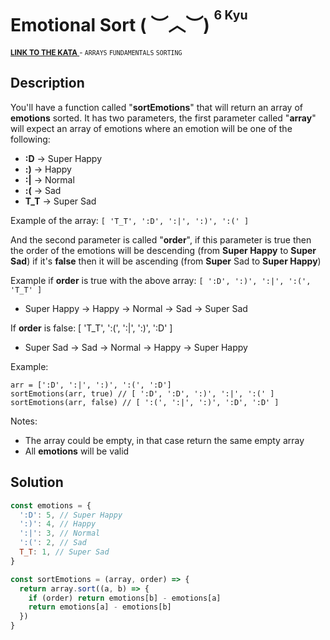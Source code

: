 <h1>Emotional Sort ( ︶︿︶) <sup><sup>6 Kyu</sup></sup></h1>

<sup>
  <a href="https://www.codewars.com/kata/5a86073fb17101e453000258">
    <strong>LINK TO THE KATA</strong>
  </a> - <code>ARRAYS</code> <code>FUNDAMENTALS</code> <code>SORTING</code>
</sup>

## Description

You'll have a function called "**sortEmotions**" that will return an array of **emotions** sorted. It has two parameters, the first parameter called "**array**" will expect an array of emotions where an emotion will be one of the following:

- **:D** -> Super Happy
- **:)** -> Happy
- **:|** -> Normal
- **:(** -> Sad
- **T_T** -> Super Sad

Example of the array: `[ 'T_T', ':D', ':|', ':)', ':(' ]`

And the second parameter is called "**order**", if this parameter is true then the order of the emotions will be descending (from **Super Happy** to **Super Sad**) if it's **false** then it will be ascending (from **Super** Sad to **Super Happy**)

Example if **order** is true with the above array: `[ ':D', ':)', ':|', ':(', 'T_T' ]`

- Super Happy -> Happy -> Normal -> Sad -> Super Sad

If **order** is false: [ 'T_T', ':(', ':|', ':)', ':D' ]

- Super Sad -> Sad -> Normal -> Happy -> Super Happy

Example:

```
arr = [':D', ':|', ':)', ':(', ':D']
sortEmotions(arr, true) // [ ':D', ':D', ':)', ':|', ':(' ]
sortEmotions(arr, false) // [ ':(', ':|', ':)', ':D', ':D' ]
```

Notes:

- The array could be empty, in that case return the same empty array
- All **emotions** will be valid

## Solution

```javascript
const emotions = {
  ':D': 5, // Super Happy
  ':)': 4, // Happy
  ':|': 3, // Normal
  ':(': 2, // Sad
  T_T: 1, // Super Sad
}

const sortEmotions = (array, order) => {
  return array.sort((a, b) => {
    if (order) return emotions[b] - emotions[a]
    return emotions[a] - emotions[b]
  })
}
```
